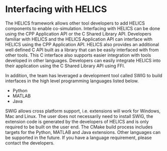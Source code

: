 Interfacing with HELICS
=======================

The HELICS framework allows other tool developers to add HELICS
components to enable co-simulation. Interfacing with HELICS can be done
using the CPP Application API or the C Shared Library API. Developers
familiar with HELICS and the HELICS Application API can interface with
HELICS using the CPP Application API. HELICS also provides an additional
well defined C API built as a library that can be easily interfaced with
from other tools. This C interface also supports easier integration with
tools developed in other languages. Developers can easily integrate
HELICS into their application using the C Shared Library API using FFI.

In addition, the team has leveraged a development tool called SWIG to
build interfaces in the high level programming languages listed below.

- Python
- MATLAB
- Java

SWIG allows cross platform support, i.e. extensions will work for
Windows, Mac and Linux. The user does not necessarily need to install
SWIG, the extension code is generated by the developers of HELICS and is
only required to be built on the user end. The CMake build process
includes targets for the Python, MATLAB and Java extensions. Other
languages can be supported in the future. If you have a language
requirement, please contact the developers.
